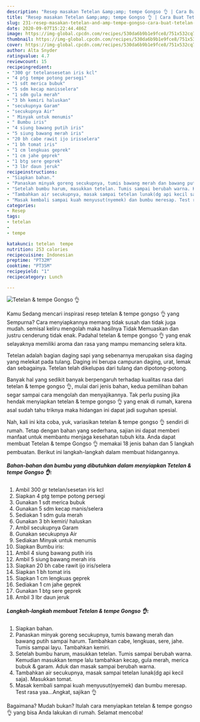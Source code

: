 ```yaml
---
description: "Resep masakan Tetelan &amp;amp; tempe Gongso 👌 | Cara Buat Tetelan &amp;amp; tempe Gongso 👌 Yang Enak Dan Mudah"
title: "Resep masakan Tetelan &amp;amp; tempe Gongso 👌 | Cara Buat Tetelan &amp;amp; tempe Gongso 👌 Yang Enak Dan Mudah"
slug: 231-resep-masakan-tetelan-and-amp-tempe-gongso-cara-buat-tetelan-and-amp-tempe-gongso-yang-enak-dan-mudah
date: 2020-09-07T15:22:44.486Z
image: https://img-global.cpcdn.com/recipes/530da6b9b1e9fce8/751x532cq70/tetelan-tempe-gongso-👌-foto-resep-utama.jpg
thumbnail: https://img-global.cpcdn.com/recipes/530da6b9b1e9fce8/751x532cq70/tetelan-tempe-gongso-👌-foto-resep-utama.jpg
cover: https://img-global.cpcdn.com/recipes/530da6b9b1e9fce8/751x532cq70/tetelan-tempe-gongso-👌-foto-resep-utama.jpg
author: Alta Snyder
ratingvalue: 4.7
reviewcount: 15
recipeingredient:
- "300 gr tetelansesetan iris kcl"
- "4 ptg tempe potong persegi"
- "1 sdt merica bubuk"
- "5 sdm kecap manisselera"
- "1 sdm gula merah"
- "3 bh kemiri haluskan"
- "secukupnya Garam"
- "secukupnya Air"
- " Minyak untuk menumis"
- " Bumbu iris"
- "4 siung bawang putih iris"
- "5 siung bawang merah iris"
- "20 bh cabe rawit ijo irisselera"
- "1 bh tomat iris"
- "1 cm lengkuas geprek"
- "1 cm jahe geprek"
- "1 btg sere geprek"
- "3 lbr daun jeruk"
recipeinstructions:
- "Siapkan bahan."
- "Panaskan minyak goreng secukupnya, tumis bawang merah dan bawang putih sampai harum. Tambahkan cabe, lengkuas, sere, jahe. Tumis sampai layu. Tambahkan kemiri."
- "Setelah bumbu harum, masukkan tetelan. Tumis sampai berubah warna. Kemudian masukkan tempe lalu tambahkan kecap, gula merah, merica bubuk &amp; garam. Aduk dan masak sampai berubah warna."
- "Tambahkan air secukupnya, masak sampai tetelan lunak(dg api kecil saja). Masukkan tomat."
- "Masak kembali sampai kuah menyusut(nyemek) dan bumbu meresap. Test rasa yaa...Angkat, sajikan 👌"
categories:
- Resep
tags:
- tetelan
- 
- tempe

katakunci: tetelan  tempe 
nutrition: 253 calories
recipecuisine: Indonesian
preptime: "PT32M"
cooktime: "PT35M"
recipeyield: "1"
recipecategory: Lunch

---
```



![Tetelan &amp; tempe Gongso 👌](https://img-global.cpcdn.com/recipes/530da6b9b1e9fce8/751x532cq70/tetelan-tempe-gongso-👌-foto-resep-utama.jpg)

Kamu Sedang mencari inspirasi resep tetelan &amp; tempe gongso 👌 yang Sempurna? Cara menyiapkannya memang tidak susah dan tidak juga mudah. semisal keliru mengolah maka hasilnya Tidak Memuaskan dan justru cenderung tidak enak. Padahal tetelan &amp; tempe gongso 👌 yang enak selayaknya memiliki aroma dan rasa yang mampu memancing selera kita.

Tetelan adalah bagian daging sapi yang sebenarnya merupakan sisa daging yang melekat pada tulang. Daging ini berupa campuran daging, urat, lemak dan sebagainya. Tetelan telah dikelupas dari tulang dan dipotong-potong.

Banyak hal yang sedikit banyak berpengaruh terhadap kualitas rasa dari tetelan &amp; tempe gongso 👌, mulai dari jenis bahan, kedua pemilihan bahan segar sampai cara mengolah dan menyajikannya. Tak perlu pusing jika hendak menyiapkan tetelan &amp; tempe gongso 👌 yang enak di rumah, karena asal sudah tahu triknya maka hidangan ini dapat jadi suguhan spesial.


Nah, kali ini kita coba, yuk, variasikan tetelan &amp; tempe gongso 👌 sendiri di rumah. Tetap dengan bahan yang sederhana, sajian ini dapat memberi manfaat untuk membantu menjaga kesehatan tubuh kita. Anda dapat membuat Tetelan &amp; tempe Gongso 👌 memakai 18 jenis bahan dan 5 langkah pembuatan. Berikut ini langkah-langkah dalam membuat hidangannya.

<!--inarticleads1-->

##### Bahan-bahan dan bumbu yang dibutuhkan dalam menyiapkan Tetelan &amp; tempe Gongso 👌:

1. Ambil 300 gr tetelan/sesetan iris kcl
1. Siapkan 4 ptg tempe potong persegi
1. Gunakan 1 sdt merica bubuk
1. Gunakan 5 sdm kecap manis/selera
1. Sediakan 1 sdm gula merah
1. Gunakan 3 bh kemiri/ haluskan
1. Ambil secukupnya Garam
1. Gunakan secukupnya Air
1. Sediakan  Minyak untuk menumis
1. Siapkan  Bumbu iris:
1. Ambil 4 siung bawang putih iris
1. Ambil 5 siung bawang merah iris
1. Siapkan 20 bh cabe rawit ijo iris/selera
1. Siapkan 1 bh tomat iris
1. Siapkan 1 cm lengkuas geprek
1. Sediakan 1 cm jahe geprek
1. Gunakan 1 btg sere geprek
1. Ambil 3 lbr daun jeruk




<!--inarticleads2-->

##### Langkah-langkah membuat Tetelan &amp; tempe Gongso 👌:

1. Siapkan bahan.
1. Panaskan minyak goreng secukupnya, tumis bawang merah dan bawang putih sampai harum. Tambahkan cabe, lengkuas, sere, jahe. Tumis sampai layu. Tambahkan kemiri.
1. Setelah bumbu harum, masukkan tetelan. Tumis sampai berubah warna. Kemudian masukkan tempe lalu tambahkan kecap, gula merah, merica bubuk &amp; garam. Aduk dan masak sampai berubah warna.
1. Tambahkan air secukupnya, masak sampai tetelan lunak(dg api kecil saja). Masukkan tomat.
1. Masak kembali sampai kuah menyusut(nyemek) dan bumbu meresap. Test rasa yaa...Angkat, sajikan 👌




Bagaimana? Mudah bukan? Itulah cara menyiapkan tetelan &amp; tempe gongso 👌 yang bisa Anda lakukan di rumah. Selamat mencoba!
